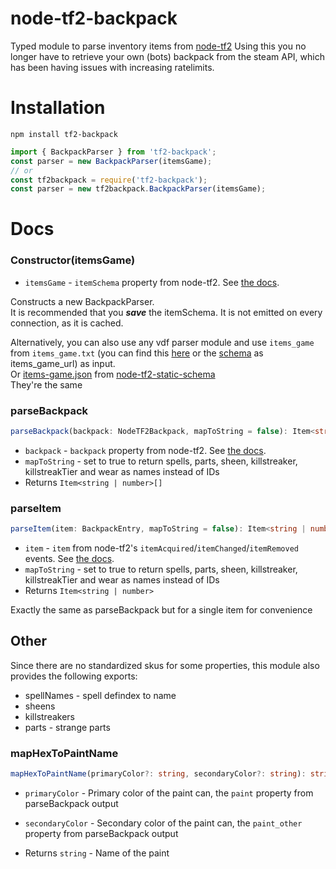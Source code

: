 # node-tf2-backpack
Typed module to parse inventory items from [node-tf2](https://github.com/DoctorMcKay/node-tf2)
Using this you no longer have to retrieve your own (bots) backpack from the steam API, which has been having issues with increasing ratelimits.  

# Installation
```
npm install tf2-backpack
```

```ts
import { BackpackParser } from 'tf2-backpack';
const parser = new BackpackParser(itemsGame);
// or
const tf2backpack = require('tf2-backpack');
const parser = new tf2backpack.BackpackParser(itemsGame);
```

# Docs
### Constructor(itemsGame)
- `itemsGame` - `itemSchema` property from node-tf2. See [the docs](https://github.com/DoctorMcKay/node-tf2#itemschema).  

Constructs a new BackpackParser.  
It is recommended that you ***save*** the itemSchema. It is not emitted on every connection, as it is cached.  

Alternatively, you can also use any vdf parser module and use `items_game` from `items_game.txt` (you can find this [here](https://raw.githubusercontent.com/SteamDatabase/GameTracking-TF2/master/tf/scripts/items/items_game.txt) or the [schema](https://wiki.teamfortress.com/wiki/WebAPI/GetSchema) as items_game_url) as input.  
Or [items-game.json](https://raw.githubusercontent.com/danocmx/node-tf2-static-schema/master/static/items-game.json) from [node-tf2-static-schema](https://github.com/danocmx/node-tf2-static-schema)  
They're the same  

### parseBackpack
```ts
parseBackpack(backpack: NodeTF2Backpack, mapToString = false): Item<string | number>[] {}
```
- `backpack` - `backpack` property from node-tf2. See [the docs](https://github.com/DoctorMcKay/node-tf2#backpack).
- `mapToString` - set to true to return spells, parts, sheen, killstreaker, killstreakTier and wear as names instead of IDs
- Returns `Item<string | number>[]`

### parseItem
```ts
parseItem(item: BackpackEntry, mapToString = false): Item<string | number> {}
```
- `item` - `item` from node-tf2's `itemAcquired`/`itemChanged`/`itemRemoved` events. See [the docs](https://github.com/DoctorMcKay/node-tf2#itemacquired).
- `mapToString` - set to true to return spells, parts, sheen, killstreaker, killstreakTier and wear as names instead of IDs
- Returns `Item<string | number>`  

Exactly the same as parseBackpack but for a single item for convenience

## Other 

Since there are no standardized skus for some properties, this module also provides the following exports:
- spellNames - spell defindex to name
- sheens
- killstreakers
- parts - strange parts

### mapHexToPaintName
```ts
mapHexToPaintName(primaryColor?: string, secondaryColor?: string): string {}
```

- `primaryColor` - Primary color of the paint can, the `paint` property from parseBackpack output
- `secondaryColor` - Secondary color of the paint can, the `paint_other` property from parseBackpack output

- Returns `string` - Name of the paint



